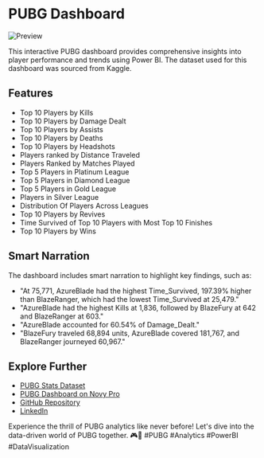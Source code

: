 # PUBG Dashboard

![Preview](preview.png)

This interactive PUBG dashboard provides comprehensive insights into player performance and trends using Power BI. The dataset used for this dashboard was sourced from Kaggle.

## Features

- Top 10 Players by Kills
- Top 10 Players by Damage Dealt
- Top 10 Players by Assists
- Top 10 Players by Deaths
- Top 10 Players by Headshots
- Players ranked by Distance Traveled
- Players Ranked by Matches Played
- Top 5 Players in Platinum League
- Top 5 Players in Diamond League
- Top 5 Players in Gold League
- Players in Silver League
- Distribution Of Players Across Leagues
- Top 10 Players by Revives
- Time Survived of Top 10 Players with Most Top 10 Finishes
- Top 10 Players by Wins

## Smart Narration

The dashboard includes smart narration to highlight key findings, such as:

- "At 75,771, AzureBlade had the highest Time_Survived, 197.39% higher than BlazeRanger, which had the lowest Time_Survived at 25,479."
- "AzureBlade had the highest Kills at 1,836, followed by BlazeFury at 642 and BlazeRanger at 603."
- "AzureBlade accounted for 60.54% of Damage_Dealt."
- "BlazeFury traveled 68,894 units, AzureBlade covered 181,767, and BlazeRanger journeyed 60,967."

## Explore Further

- [PUBG Stats Dataset](https://www.kaggle.com/datasets/mohammadtalib786/pubg-stats-dataset)
- [PUBG Dashboard on Novy Pro](https://www.novypro.com/project/-pubg-dashboard)
- [GitHub Repository](https://github.com/ViShNu-hub-bot/Pubg-dashboard)
- [LinkedIn](https://www.linkedin.com/in/vishnukanth-k-a5552327b/)

Experience the thrill of PUBG analytics like never before! Let's dive into the data-driven world of PUBG together. 🎮💼 #PUBG #Analytics #PowerBI #DataVisualization
